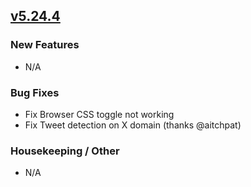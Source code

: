 ## [v5.24.4](https://github.com/honestbleeps/Reddit-Enhancement-Suite/releases/v5.24.4)

### New Features

- N/A

### Bug Fixes

- Fix Browser CSS toggle not working
- Fix Tweet detection on X domain (thanks @aitchpat)

### Housekeeping / Other

- N/A
